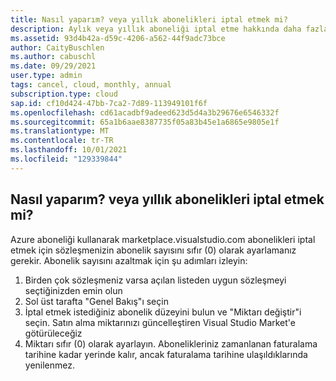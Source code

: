 ```yaml
---
title: Nasıl yaparım? veya yıllık abonelikleri iptal etmek mi?
description: Aylık veya yıllık aboneliği iptal etme hakkında daha fazla bilgi gerekiyor
ms.assetid: 93d4b42a-d59c-4206-a562-44f9adc73bce
author: CaityBuschlen
ms.author: cabuschl
ms.date: 09/29/2021
user.type: admin
tags: cancel, cloud, monthly, annual
subscription.type: cloud
sap.id: cf10d424-47bb-7ca2-7d89-113949101f6f
ms.openlocfilehash: cd61acadbf9adeed623d5d4a3b29676e6546332f
ms.sourcegitcommit: 65a1b6aae8387735f05a83b45e1a6865e9805e1f
ms.translationtype: MT
ms.contentlocale: tr-TR
ms.lasthandoff: 10/01/2021
ms.locfileid: "129339844"
---
```

## <a name="how-do-i-cancel-monthly-or-annual-subscriptions"></a>Nasıl yaparım? veya yıllık abonelikleri iptal etmek mi?

Azure aboneliği kullanarak marketplace.visualstudio.com abonelikleri iptal etmek için sözleşmenizin abonelik sayısını sıfır (0) olarak ayarlamanız gerekir. Abonelik sayısını azaltmak için şu adımları izleyin: 

1.  Birden çok sözleşmeniz varsa açılan listeden uygun sözleşmeyi seçtiğinizden emin olun
2.  Sol üst tarafta "Genel Bakış"ı seçin
3.  İptal etmek istediğiniz abonelik düzeyini bulun ve "Miktarı değiştir"i seçin. Satın alma miktarınızı güncelleştiren Visual Studio Market'e götürüleceğiz
4.  Miktarı sıfır (0) olarak ayarlayın. Abonelikleriniz zamanlanan faturalama tarihine kadar yerinde kalır, ancak faturalama tarihine ulaşıldıklarında yenilenmez.